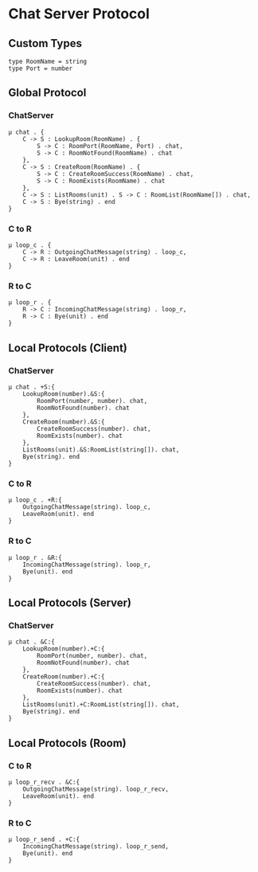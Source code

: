 # Chat Server Protocol

## Custom Types

```
type RoomName = string
type Port = number
```

## Global Protocol

### ChatServer

```
μ chat . {
    C -> S : LookupRoom(RoomName) . {
        S -> C : RoomPort(RoomName, Port) . chat,
        S -> C : RoomNotFound(RoomName) . chat
    },
    C -> S : CreateRoom(RoomName) . {
        S -> C : CreateRoomSuccess(RoomName) . chat,
        S -> C : RoomExists(RoomName) . chat
    },
    C -> S : ListRooms(unit) . S -> C : RoomList(RoomName[]) . chat,
    C -> S : Bye(string) . end
}
```

### C to R

```
μ loop_c . {
    C -> R : OutgoingChatMessage(string) . loop_c,
    C -> R : LeaveRoom(unit) . end
}
```

### R to C

```
μ loop_r . {
    R -> C : IncomingChatMessage(string) . loop_r,
    R -> C : Bye(unit) . end
}
```

## Local Protocols (Client)

### ChatServer

```
μ chat . +S:{
    LookupRoom(number).&S:{
        RoomPort(number, number). chat,
        RoomNotFound(number). chat
    },
    CreateRoom(number).&S:{
        CreateRoomSuccess(number). chat,
        RoomExists(number). chat
    },
    ListRooms(unit).&S:RoomList(string[]). chat,
    Bye(string). end
}
```

### C to R

```
μ loop_c . +R:{
    OutgoingChatMessage(string). loop_c,
    LeaveRoom(unit). end
}
```

### R to C

```
μ loop_r . &R:{
    IncomingChatMessage(string). loop_r,
    Bye(unit). end
}
```

## Local Protocols (Server)

### ChatServer

```
μ chat . &C:{
    LookupRoom(number).+C:{
        RoomPort(number, number). chat,
        RoomNotFound(number). chat
    },
    CreateRoom(number).+C:{
        CreateRoomSuccess(number). chat,
        RoomExists(number). chat
    },
    ListRooms(unit).+C:RoomList(string[]). chat,
    Bye(string). end
}
```

## Local Protocols (Room)

### C to R

```
μ loop_r_recv . &C:{
    OutgoingChatMessage(string). loop_r_recv,
    LeaveRoom(unit). end
}
```



### R to C

```
μ loop_r_send . +C:{
    IncomingChatMessage(string). loop_r_send,
    Bye(unit). end
}
```